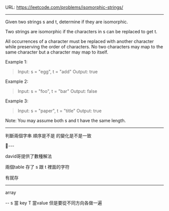 URL: https://leetcode.com/problems/isomorphic-strings/

---
Given two strings s and t, determine if they are isomorphic.

Two strings are isomorphic if the characters in s can be replaced to get t.

All occurrences of a character must be replaced with another character while preserving the order of characters. No two characters may map to the same character but a character may map to itself.

Example 1:
>Input: s = "egg", t = "add"
Output: true

Example 2:
>Input: s = "foo", t = "bar"
Output: false

Example 3:
>Input: s = "paper", t = "title"
Output: true

Note:
You may assume both s and t have the same length.

---

判斷兩個字串 順序是不是 的變化是不是一致

---
 


david哥提供了數種解法

兩個table  存了 s 跟 t 裡面的字符


有就存

---

array


--
s 當 key  T 當value
但是要從不同方向各做一遍

